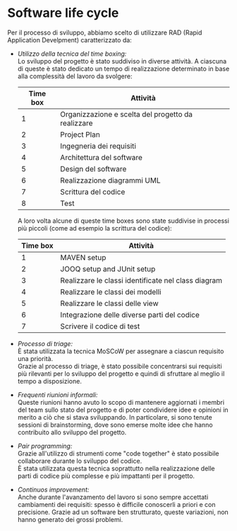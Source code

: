 # Software life cycle

Per il processo di sviluppo, abbiamo scelto di utilizzare RAD (Rapid Application Develpment) caratterizzato da:

- _Utilizzo della tecnica del time boxing:_  
  Lo sviluppo del progetto è stato suddiviso in diverse attività. A ciascuna di queste è stato dedicato un tempo di realizzazione determinato in base alla complessità del lavoro da svolgere:  
  
  | Time box | Attività |
  |----------|----------|
  | 1 | Organizzazione e scelta del progetto da realizzare |
  | 2 | Project Plan |
  | 3 | Ingegneria dei requisiti |
  | 4 | Architettura del software |
  | 5 | Design del software |
  | 6 | Realizzazione diagrammi UML |
  | 7 | Scrittura del codice |
  | 8 | Test |

  A loro volta alcune di queste time boxes sono state suddivise in processi più piccoli (come ad esempio la scrittura del codice):
  
  | Time box | Attività|
  |----------|---------|
  | 1 | MAVEN setup |
  | 2 | JOOQ setup and JUnit setup |
  | 3 | Realizzare le classi identificate nel class diagram |
  | 4 | Realizzare le classi dei modelli |
  | 5 | Realizzare le classi delle view |
  | 6 | Integrazione delle diverse parti del codice |
  | 7 | Scrivere il codice di test |

- _Processo di triage:_  
  È stata utilizzata la tecnica MoSCoW per assegnare a ciascun requisito una priorità.  
  Grazie al processo di triage, è stato possibile concentrarsi sui requisiti più rilevanti per lo sviluppo del progetto e quindi di sfruttare al meglio il tempo a disposizione. 
    
- _Frequenti riunioni informali:_  
  Queste riunioni hanno avuto lo scopo di mantenere aggiornati i membri del team sullo stato del progetto e di poter condividere idee e opinioni in merito a ciò che si stava sviluppando.
  In particolare, si sono tenute sessioni di brainstorming, dove sono emerse molte idee che hanno contribuito allo sviluppo del progetto.
  
- _Pair programming:_  
  Grazie all'utilizzo di strumenti come "code together" è stato possibile collaborare durante lo sviluppo del codice.  
  È stata utilizzata questa tecnica soprattutto nella realizzazione delle parti di codice più complesse e più impattanti per il progetto.
  
- _Continuos improvement:_  
  Anche durante l'avanzamento del lavoro si sono sempre accettati cambiamenti dei requisiti: spesso è difficile conoscerli a priori e con precisione.
  Grazie ad un software ben strutturato, queste variazioni, non hanno generato dei grossi problemi.

   
